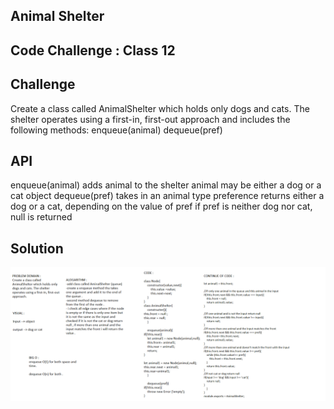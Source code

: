 ##  Animal Shelter
## Code Challenge : Class 12

## Challenge
Create a class called AnimalShelter which holds only dogs and cats. The shelter operates using a first-in, first-out approach and includes the following methods:
enqueue(animal)
dequeue(pref)

## API
enqueue(animal)
adds animal to the shelter
animal may be either a dog or a cat object
dequeue(pref)
takes in an animal type preference
returns either a dog or a cat, depending on the value of pref
if pref is neither dog nor cat, null is returned

## Solution

![GitHub Logo](./assests/FIFO-Animal.PNG)